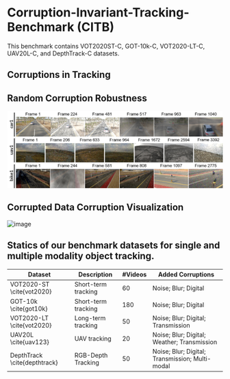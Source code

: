 # Corruption-Invariant-Tracking-Benchmark (CITB)

This benchmark contains VOT2020ST-C, GOT-10k-C, VOT2020-LT-C, UAV20L-C, and DepthTrack-C datasets.

## Corruptions in Tracking

## Random Corruption Robustness

![image](https://github.com/memoryunreal/Corruption-Invariant-Tracking-Benchmark/blob/main/randomuav.png)

## Corrupted Data Corruption Visualization

![image](https://github.com/memoryunreal/Corruption-Invariant-Tracking-Benchmark/blob/main/visualization.png)

## Statics of our benchmark datasets for single and multiple modality object tracking.
| Dataset                      | Description         | \#Videos | Added Corruptions                               |
|------------------------------|---------------------|----------|-------------------------------------------------|
| VOT2020-ST \cite{vot2020}    | Short-term tracking | 60       | Noise; Blur; Digital                            |
| GOT-10k \cite{got10k}        | Short-term tracking | 180      | Noise; Blur; Digital                            |
| VOT2020-LT \cite{vot2020}    | Long-term tracking  | 50       | Noise; Blur; Digital; Transmission              |
| UAV20L \cite{uav123}         | UAV tracking        | 20       | Noise; Blur; Digital; Weather; Transmission     |
| DepthTrack \cite{depthtrack} | RGB-Depth Tracking  | 50       | Noise; Blur; Digital; Transmission; Multi-modal |
